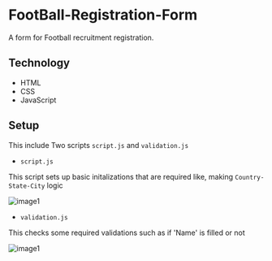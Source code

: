 # FootBall-Registration-Form
A form for Football recruitment registration.
## Technology
- HTML
- CSS
- JavaScript
## Setup
This include Two scripts ```script.js``` and ```validation.js```
- ```script.js```

This script sets up basic initalizations that are required like, making ```Country-State-City``` logic


![image1](https://github.com/Karandeep-Singhh/FootBall-Registration-Form/blob/main/assets/1.png "CSC")


- ```validation.js```

This checks some required validations such as if 'Name' is filled or not

![image1](https://github.com/Karandeep-Singhh/FootBall-Registration-Form/blob/main/assets/2.png "validation")
